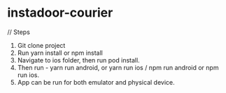 # instadoor-courier

// Steps

1) Git clone project
2) Run yarn install or npm install
3) Navigate to ios folder, then run pod install.
4) Then run - yarn run android, or yarn run ios / npm run android or npm run ios.
5) App can be run for both emulator and physical device.
